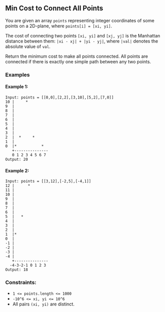 ## Min Cost to Connect All Points

You are given an array `points` representing integer coordinates of some points on a 2D-plane, where `points[i] = [xi, yi]`.

The cost of connecting two points `[xi, yi]` and `[xj, yj]` is the Manhattan distance between them: `|xi - xj| + |yi - yj|`, where `|val|` denotes the absolute value of `val`.

Return the minimum cost to make all points connected. All points are connected if there is exactly one simple path between any two points.

### Examples

#### Example 1:

```
Input: points = [[0,0],[2,2],[3,10],[5,2],[7,0]]
10 |     *
9  |
8  |
7  |
6  |
5  |
4  |
3  |
2  |  *     *
1  |
0  |*           *
   +---------------
   0 1 2 3 4 5 6 7
Output: 20
```

#### Example 2:

```
Input: points = [[3,12],[-2,5],[-4,1]]
12 |      *
11 |
10 |
9  |
8  |
7  |
6  |
5  |   *
4  |
3  |
2  |
1  |*
0  |
-1 |
-2 |
-3 |
-4 |
   +---------------
  -4-3-2-1 0 1 2 3
Output: 18
```

### Constraints:

* `1 <= points.length <= 1000`
* `-10^6 <= xi, yi <= 10^6`
* All pairs `(xi, yi)` are distinct.